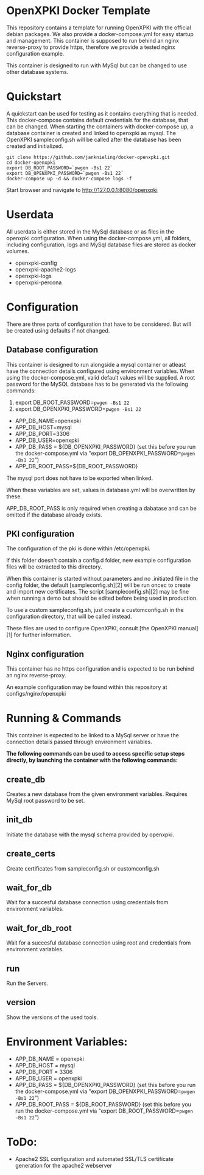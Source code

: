 # OpenXPKI Docker Template

This repository contains a template for running OpenXPKI with the official debian packages. 
We also provide a docker-compose.yml for easy startup and management. 
This container is supposed to run behind an nginx reverse-proxy to provide https, 
therefore we provide a tested nginx configuration example.

This container is designed to run with MySql but can be changed to use other database systems.

# Quickstart

A quickstart can be used for testing as it contains everything that is needed.
This docker-compose contains default credentials for the database, that can be changed.
When starting the containers with docker-compose up, a database container is created and linked to openxpki as mysql.
The OpenXPKI sampleconfig.sh will be called after the database has been created and initialized.

    git clone https://github.com/janknieling/docker-openxpki.git
    cd docker-openxpki
    export DB_ROOT_PASSWORD=`pwgen -Bs1 22`
    export DB_OPENXPKI_PASSWORD=`pwgen -Bs1 22`
    docker-compose up -d && docker-compose logs -f
    
Start browser and navigate to http://127.0.0.1:8080/openxpki

# Userdata

All userdata is either stored in the MySql database or as files in the openxpki configuration. When using the docker-compose.yml, 
all folders, including configuration, logs and MySql database files are stored as docker volumes.

  - openxpki-config
  - openxpki-apache2-logs
  - openxpki-logs
  - openxpki-percona

# Configuration

There are three parts of configuration that have to be considered. But will be created using defaults if not changed.

## Database configuration

This container is designed to run alongside a mysql container or atleast have the connection details configured using environment variables.
When using the docker-compose.yml, valid default values will be supplied. A root password for the MySQL database has to be generated via the following commands: 

  1. export DB_ROOT_PASSWORD=`pwgen -Bs1 22`
  2. export DB_OPENXPKI_PASSWORD=`pwgen -Bs1 22`

  - APP_DB_NAME=openxpki
  - APP_DB_HOST=mysql
  - APP_DB_PORT=3306
  - APP_DB_USER=openxpki
  - APP_DB_PASS = ${DB_OPENXPKI_PASSWORD} (set this before you run the docker-compose.yml via "export DB_OPENXPKI_PASSWORD=`pwgen -Bs1 22`")
  - APP_DB_ROOT_PASS=${DB_ROOT_PASSWORD}

The mysql port does not have to be exported when linked.

When these variables are set, values in database.yml will be overwritten by these.

APP_DB_ROOT_PASS is only required when creating a dabatase and can be omitted if the database already exists.

## PKI configuration

The configuration of the pki is done within /etc/openxpki.

If this folder doesn't contain a config.d folder, new example configuration files will be extracted to this directory.

When this container is started without parameters and no .initiated file in the config folder,
the default [sampleconfig.sh][2] will be run oncec to create and import new certificates.
The script [sampleconfig.sh][2] may be fine when running a demo but should be edited before being used in production.

To use a custom sampleconfig.sh, just create a customconfig.sh in the configuration directory, that will be called instead.

These files are used to configure OpenXPKI, consult [the OpenXPKI manual][1] for further information.

## Nginx configuration

This container has no https configuration and is expected to be run behind an nginx reverse-proxy.

An example configuration may be found within this repository at configs/nginx/openxpki

# Running & Commands

This container is expected to be linked to a MySql server or have the connection details passed through environment variables.

**The following commands can be used to access specific setup steps directly, by launching the container with the following commands:**

## create_db

Creates a new database from the given environment variables. Requires MySql root password to be set.

## init_db

Initiate the database with the mysql schema provided by openxpki.

## create_certs

Create certificates from sampleconfig.sh or customconfig.sh

## wait_for_db

Wait for a succesful database connection using credentials from environment variables.

## wait_for_db_root

Wait for a succesful database connection using root and credentials from environment variables.

## run

Run the Servers.

## version

Show the versions of the used tools.

# Environment Variables:

  - APP_DB_NAME = openxpki
  - APP_DB_HOST = mysql
  - APP_DB_PORT = 3306
  - APP_DB_USER = openxpki
  - APP_DB_PASS = ${DB_OPENXPKI_PASSWORD} (set this before you run the docker-compose.yml via "export DB_OPENXPKI_PASSWORD=`pwgen -Bs1 22`")
  - APP_DB_ROOT_PASS = ${DB_ROOT_PASSWORD} (set this before you run the docker-compose.yml via "export DB_ROOT_PASSWORD=`pwgen -Bs1 22`")


# ToDo:

  - Apache2 SSL configuration and automated SSL/TLS certificate generation for the apache2 webserver